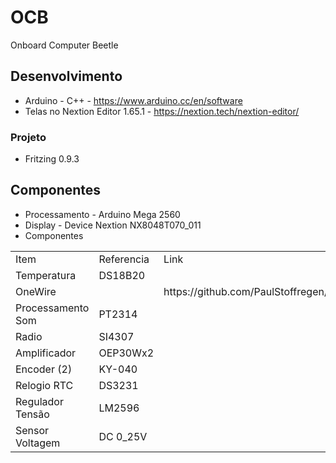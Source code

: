 # OCB
Onboard Computer Beetle 

## Desenvolvimento
  - Arduino - C++			- https://www.arduino.cc/en/software
  - Telas no Nextion Editor 1.65.1	- https://nextion.tech/nextion-editor/
### Projeto 
  - Fritzing 0.9.3

## Componentes
  - Processamento 		- Arduino Mega 2560
  - Display 			- Device Nextion NX8048T070_011
  - Componentes
  <table>
	 <tr><b><td>Item</td>		<td>Referencia</td>	<td>Link</td>						<td>Versão</td></b></tr>
	 <tr><td>Temperatura</td>	<td>DS18B20</td>	<td></td>						<td></td></tr>
	 <tr><td>OneWire</td>		<td></td>		<td>https://github.com/PaulStoffregen/OneWire</td>	<td>2.3.8</td></tr>
	 <tr><td>Processamento Som</td>	<td>PT2314</td>		<td></td>						<td></td></tr>
  	 <tr><td>Radio</td>		<td>SI4307</td>		<td></td>						<td></td></tr>
	 <tr><td>Amplificador</td>	<td>OEP30Wx2</td>	<td></td>						<td></td></tr>
	 <tr><td>Encoder (2)</td>	<td>KY-040</td>		<td></td>						<td></td></tr>
	 <tr><td>Relogio RTC</td>	<td>DS3231</td>		<td></td>						<td></td></tr>
	 <tr><td>Regulador Tensão</td>	<td>LM2596</td>		<td></td>						<td></td></tr>
	 <tr><td>Sensor Voltagem</td>	<td>DC 0_25V</td>	<td></td>						<td></td></tr>
  </table>
  	
